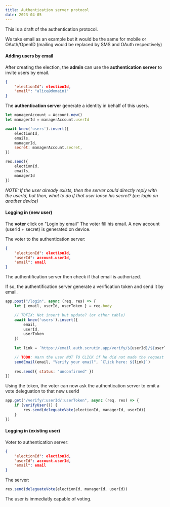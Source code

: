 ```yaml
---
title: Authentication server protocol
date: 2023-04-05
---
```


This is a draft of the authentication protocol.

We take email as an example but it would be the same for mobile or OAuth/OpenID (mailing would be replaced by SMS and OAuth respectively)

#### Adding users by email

After creating the election, the **admin** can use the **authentication server** to invite users by email.

```json
{
	"electionId": electionId,
	"email": "alice@domain1"
}
```

The **authentication server** generate a identity in behalf of this users.

```js
let managerAccount = Account.new()
let managerId = managerAccount.userId

await knex('users').insert({
	electionId,
	emails,
	managerId,
	secret: managerAccount.secret,
})

res.send({
	electionId,
	emails,
	managerId
})
```

_NOTE: If the user already exists, then the server could directly reply with the userId, but then, what to do if that user loose his secret? (ex: login on another device)_

#### Logging in (new user)

The **voter** click on "Login by email"
The voter fill his email.
A new account (userId + secret) is generated on device.

The voter to the authentication server:

```json
{
	"electionId": electionId,
	"userId": account.userId,
	"email": email
}
```

The authentification server then check if that email is authorized.

If so, the authentification server generate a verification token and send it by email.

```js
app.post("/login", async (req, res) => {
	let { email, userId, userToken } = req.body

	// TOFIX: Not insert but update? (or other table)
	await knex('users').insert({
		email,
		userId,
		userToken
	})
	
	let link = `https://email.auth.scrutin.app/verify/${userId}/${userToken}`

	// TODO: Warn the user NOT TO CLICK if he did not made the request
	sendEmail(email, "Verify your email", `Click here: ${link}`)
	
	res.send({ status: "unconfirmed" })
})
```

Using the token, the voter can now ask the authentication server to emit a vote deleguation to that new userId
```js
app.get("/verify/:userId/:userToken", async (req, res) => {
	if (verifyUser()) {
		res.send(deleguateVote(electionId, managerId, userId))
	}
})
```

#### Logging in (existing user)

Voter to authentication server:

```json
{
	"electionId": electionId,
	"userId": account.userId,
	"email": email
}
```

The server:

```js
res.send(deleguateVote(electionId, managerId, userId))
```

The user is immediatly capable of voting.